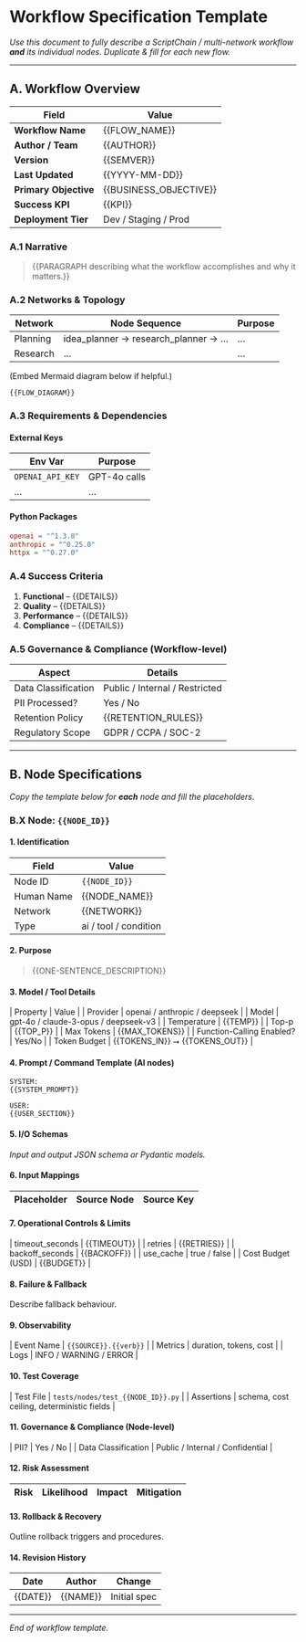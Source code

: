# Workflow Specification Template

_Use this document to fully describe a ScriptChain / multi-network workflow **and** its individual nodes. Duplicate & fill for each new flow._

---

## A. Workflow Overview

| Field | Value |
|-------|-------|
| **Workflow Name** | {{FLOW_NAME}} |
| **Author / Team** | {{AUTHOR}} |
| **Version** | {{SEMVER}} |
| **Last Updated** | {{YYYY-MM-DD}} |
| **Primary Objective** | {{BUSINESS_OBJECTIVE}} |
| **Success KPI** | {{KPI}} |
| **Deployment Tier** | Dev / Staging / Prod |

### A.1 Narrative
> {{PARAGRAPH describing what the workflow accomplishes and why it matters.}}

### A.2 Networks & Topology
| Network | Node Sequence | Purpose |
|---------|---------------|---------|
| Planning | idea_planner → research_planner → … | … |
| Research | … | … |

(Embed Mermaid diagram below if helpful.)

```mermaid
{{FLOW_DIAGRAM}}
```

### A.3 Requirements & Dependencies

#### External Keys
| Env Var | Purpose |
|---------|---------|
| `OPENAI_API_KEY` | GPT-4o calls |
| … | … |

#### Python Packages
```toml
openai = "^1.3.8"
anthropic = "^0.25.0"
httpx = "^0.27.0"
```

### A.4 Success Criteria
1. **Functional** – {{DETAILS}}
2. **Quality** – {{DETAILS}}
3. **Performance** – {{DETAILS}}
4. **Compliance** – {{DETAILS}}

### A.5 Governance & Compliance (Workflow-level)
| Aspect | Details |
|--------|---------|
| Data Classification | Public / Internal / Restricted |
| PII Processed? | Yes / No |
| Retention Policy | {{RETENTION_RULES}} |
| Regulatory Scope | GDPR / CCPA / SOC-2 |

---

## B. Node Specifications

_Copy the template below for **each** node and fill the placeholders._

### B.X Node: `{{NODE_ID}}`

#### 1. Identification
| Field | Value |
|-------|-------|
| Node ID | `{{NODE_ID}}` |
| Human Name | {{NODE_NAME}} |
| Network | {{NETWORK}} |
| Type | ai / tool / condition |

#### 2. Purpose
> {{ONE-SENTENCE_DESCRIPTION}}

#### 3. Model / Tool Details
| Property | Value |
| Provider | openai / anthropic / deepseek |
| Model | gpt-4o / claude-3-opus / deepseek-v3 |
| Temperature | {{TEMP}} |
| Top-p | {{TOP_P}} |
| Max Tokens | {{MAX_TOKENS}} |
| Function-Calling Enabled? | Yes/No |
| Token Budget | {{TOKENS_IN}} ⭢ {{TOKENS_OUT}} |

#### 4. Prompt / Command Template (AI nodes)
```text
SYSTEM:
{{SYSTEM_PROMPT}}

USER:
{{USER_SECTION}}
```

#### 5. I/O Schemas
_Input and output JSON schema or Pydantic models._

#### 6. Input Mappings
| Placeholder | Source Node | Source Key |
|-------------|------------|-----------|

#### 7. Operational Controls & Limits
| timeout_seconds | {{TIMEOUT}} |
| retries | {{RETRIES}} |
| backoff_seconds | {{BACKOFF}} |
| use_cache | true / false |
| Cost Budget (USD) | {{BUDGET}} |

#### 8. Failure & Fallback
Describe fallback behaviour.

#### 9. Observability
| Event Name | `{{SOURCE}}.{{verb}}` |
| Metrics | duration, tokens, cost |
| Logs | INFO / WARNING / ERROR |

#### 10. Test Coverage
| Test File | `tests/nodes/test_{{NODE_ID}}.py` |
| Assertions | schema, cost ceiling, deterministic fields |

#### 11. Governance & Compliance (Node-level)
| PII? | Yes / No |
| Data Classification | Public / Internal / Confidential |

#### 12. Risk Assessment
| Risk | Likelihood | Impact | Mitigation |
|------|-----------|--------|------------|

#### 13. Rollback & Recovery
Outline rollback triggers and procedures.

#### 14. Revision History
| Date | Author | Change |
|------|--------|--------|
| {{DATE}} | {{NAME}} | Initial spec |

---

*End of workflow template.* 